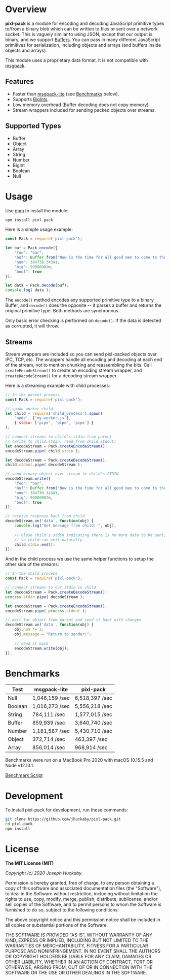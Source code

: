 # Overview

**pixl-pack** is a module for encoding and decoding JavaScript primitive types to/from a binary blob which can be written to files or sent over a network socket.  This is vaguely similar to using JSON, except that our output is binary, and we support [Buffers](https://nodejs.org/api/buffer.html).  You can pass in many different JavaScript primitives for serialization, including objects and arrays (and buffers inside objects and arrays).

This module uses a proprietary data format.  It is not compatible with [msgpack](http://msgpack.org/).

## Features

- Faster than [msgpack-lite](https://github.com/kawanet/msgpack-lite) (see [Benchmarks](#benchmarks) below).
- Supports [BigInts](https://developer.mozilla.org/en-US/docs/Web/JavaScript/Reference/Global_Objects/BigInt).
- Low memory overhead (Buffer decoding does not copy memory).
- Stream wrappers included for sending packed objects over streams.

## Supported Types

- Buffer
- Object
- Array
- String
- Number
- BigInt
- Boolean
- Null

# Usage

Use [npm](https://www.npmjs.com/) to install the module:

```sh
npm install pixl-pack
```

Here is a simple usage example:

```js
const Pack = require('pixl-pack');

let buf = Pack.encode({
	"foo": "bar",
	"buf": Buffer.from("Now is the time for all good men to come to the aid of their country."),
	"num": 384738.34341,
	"big": 90000002n,
	"bool": true
});

let data = Pack.decode(buf);
console.log( data );
```

The `encode()` method encodes any supported primitive type to a binary Buffer, and `decode()` does the opposite -- it parses a buffer and returns the original primitive type.  Both methods are synchronous.

Only basic error checking is performed on `decode()`.  If the data is detected as corrupted, it will throw.

## Streams

Stream wrappers are included so you can send pixl-packed objects over IPC, TCP, etc.  The wrappers handle all encoding and decoding at each end of the stream, not to mention chunking and reassembling the bits.  Call `createEncodeStream()` to create an encoding stream wrapper, and `createDecodeStream()` for a decoding stream wrapper.

Here is a streaming example with child processes:

```js
// In the parent process
const Pack = require('pixl-pack');

// spawn worker child
let child = require('child_process').spawn( 
	'node', ['my-worker.js'], 
	{ stdio: ['pipe', 'pipe', 'pipe'] }
);

// connect streams to child's stdio from parent
// (write to child.stdin, read from child.stdout)
let encodeStream = Pack.createEncodeStream();
encodeStream.pipe( child.stdin );

let decodeStream = Pack.createDecodeStream();
child.stdout.pipe( decodeStream );

// send binary object over stream to child's STDIN
encodeStream.write({
	"foo": "bar",
	"buf": Buffer.from("Now is the time for all good men to come to the aid of their country."),
	"num": 384738.34341,
	"big": 90000002n,
	"bool": true
});

// receive response back from child
decodeStream.on('data', function(obj) {
	console.log("Got message from child: ", obj);
	
	// close child's stdin indicating there is no more data to be sent,
	// so child can exit naturally
	child.stdin.end();
});
```

And in the child process we use the same helper functions to setup the other side of the streams:

```js
// In the child process
const Pack = require('pixl-pack');

// connect streams to our stdio in child
let decodeStream = Pack.createDecodeStream();
process.stdin.pipe( decodeStream );

let encodeStream = Pack.createEncodeStream();
encodeStream.pipe( process.stdout );

// wait for object from parent and send it back with changes
decodeStream.on('data', function(obj) {
	obj.num *= 2;
	obj.message = "Return to sender!";
	
	// send it back
	encodeStream.write(obj);
});
```

# Benchmarks

| Test | msgpack-lite | pixl-pack |
|------|--------------|-----------|
| Null | 1,046,159 /sec | 6,518,397 /sec |
| Boolean | 1,016,273 /sec | 5,556,218 /sec |
| String | 784,111 /sec | 1,577,015 /sec |
| Buffer | 859,939 /sec | 3,640,740 /sec |
| Number | 1,181,587 /sec | 5,430,710 /sec |
| Object | 372,714 /sec | 463,397 /sec |
| Array | 856,014 /sec | 968,914 /sec |

Benchmarks were run on a MacBook Pro 2020 with macOS 10.15.5 and Node v12.13.1.

[Benchmark Script](https://gist.github.com/jhuckaby/9e27a039fc8309427a4163e23bfacc85)

# Development

To install pixl-pack for development, run these commands:

```sh
git clone https://github.com/jhuckaby/pixl-pack.git
cd pixl-pack
npm install
```

# License

**The MIT License (MIT)**

*Copyright (c) 2020 Joseph Huckaby.*

Permission is hereby granted, free of charge, to any person obtaining a copy
of this software and associated documentation files (the "Software"), to deal
in the Software without restriction, including without limitation the rights
to use, copy, modify, merge, publish, distribute, sublicense, and/or sell
copies of the Software, and to permit persons to whom the Software is
furnished to do so, subject to the following conditions:

The above copyright notice and this permission notice shall be included in
all copies or substantial portions of the Software.

THE SOFTWARE IS PROVIDED "AS IS", WITHOUT WARRANTY OF ANY KIND, EXPRESS OR
IMPLIED, INCLUDING BUT NOT LIMITED TO THE WARRANTIES OF MERCHANTABILITY,
FITNESS FOR A PARTICULAR PURPOSE AND NONINFRINGEMENT. IN NO EVENT SHALL THE
AUTHORS OR COPYRIGHT HOLDERS BE LIABLE FOR ANY CLAIM, DAMAGES OR OTHER
LIABILITY, WHETHER IN AN ACTION OF CONTRACT, TORT OR OTHERWISE, ARISING FROM,
OUT OF OR IN CONNECTION WITH THE SOFTWARE OR THE USE OR OTHER DEALINGS IN
THE SOFTWARE.
